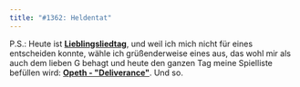 ```yaml
---
title: "#1362: Heldentat"
---
```


P.S.:
Heute ist <a href="http://www.fonflatter.de/kalender"><strong>Lieblingsliedtag</strong></a>, und weil ich mich nicht für eines entscheiden konnte, wähle ich grüßenderweise eines aus, das wohl mir als auch dem lieben G behagt und heute den ganzen Tag meine Spielliste befüllen wird: <a href="http://www.youtube.com/watch?v=w5LmbsVn9vA" tagret="_blank"><strong>Opeth - "Deliverance"</strong></a>.
Und so.
